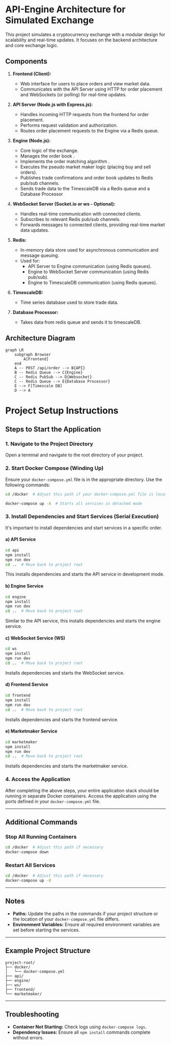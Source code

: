 # API-Engine Architecture for Simulated Exchange

This project simulates a cryptocurrency exchange with a modular design for scalability and real-time updates. It focuses on the backend architecture and core exchange logic.

## Components

1.  **Frontend (Client):**
    *   Web interface for users to place orders and view market data.
    *   Communicates with the API Server using HTTP for order placement and WebSockets (or polling) for real-time updates.

2.  **API Server (Node.js with Express.js):**
    *   Handles incoming HTTP requests from the frontend for order placement.
    *   Performs request validation and authorization.
    *   Routes order placement requests to the Engine via a Redis queue.

3.  **Engine (Node.js):**
    *   Core logic of the exchange.
    *   Manages the order book .
    *   Implements the order matching algorithm .
    *   Executes the pseudo market maker logic (placing buy and sell orders).
    *   Publishes trade confirmations and order book updates to Redis pub/sub channels.
    *   Sends trade data to the TimescaleDB via a Redis queue and a Database Processor

4.  **WebSocket Server (Socket.io or ws - Optional):**
    *   Handles real-time communication with connected clients.
    *   Subscribes to relevant Redis pub/sub channels.
    *   Forwards messages to connected clients, providing real-time market data updates.

5.  **Redis:**
    *   In-memory data store used for asynchronous communication and message queuing.
    *   Used for:
        *   API Server to Engine communication (using Redis queues).
        *   Engine to WebSocket Server communication (using Redis pub/sub).
        * Engine to TimescaleDB communication (using Redis queues).

6. **TimescaleDB:**
   * Time series database used to store trade data.

7. **Database Processor:**
    * Takes data from redis queue and sends it to timescaleDB.

## Architecture Diagram

```mermaid
graph LR
    subgraph Browser
        A[Frontend]
    end
    A -- POST /api/order --> B{API}
    B -- Redis Queue --> C{Engine}
    C -- Redis PubSub --> D{Websocket}
    C -- Redis Queue --> E{Database Processor}
    E --> F[Timescale DB]
    D --> A
```

# Project Setup Instructions

## Steps to Start the Application

### 1. Navigate to the Project Directory
Open a terminal and navigate to the root directory of your project.

### 2. Start Docker Compose (Winding Up)
Ensure your `docker-compose.yml` file is in the appropriate directory. Use the following commands:

```bash
cd /docker  # Adjust this path if your docker-compose.yml file is located elsewhere

docker-compose up -d  # Starts all services in detached mode
```

### 3. Install Dependencies and Start Services (Serial Execution)
It's important to install dependencies and start services in a specific order.

#### a) API Service
```bash
cd api
npm install
npm run dev
cd ..  # Move back to project root
```
This installs dependencies and starts the API service in development mode.

#### b) Engine Service
```bash
cd engine
npm install
npm run dev
cd ..  # Move back to project root
```
Similar to the API service, this installs dependencies and starts the engine service.

#### c) WebSocket Service (WS)
```bash
cd ws
npm install
npm run dev
cd ..  # Move back to project root
```
Installs dependencies and starts the WebSocket service.

#### d) Frontend Service
```bash
cd frontend
npm install
npm run dev
cd ..  # Move back to project root
```
Installs dependencies and starts the frontend service.

#### e) Marketmaker Service
```bash
cd marketmaker
npm install
npm run dev
cd ..  # Move back to project root
```
Installs dependencies and starts the marketmaker service.

### 4. Access the Application
After completing the above steps, your entire application stack should be running in separate Docker containers. Access the application using the ports defined in your `docker-compose.yml` file.

---

## Additional Commands

### Stop All Running Containers
```bash
cd /docker  # Adjust this path if necessary
docker-compose down
```

### Restart All Services
```bash
cd /docker  # Adjust this path if necessary
docker-compose up -d
```

---

## Notes
- **Paths:** Update the paths in the commands if your project structure or the location of your `docker-compose.yml` file differs.
- **Environment Variables:** Ensure all required environment variables are set before starting the services.

---

## Example Project Structure
```
project-root/
├── docker/
│   └── docker-compose.yml
├── api/
├── engine/
├── ws/
├── frontend/
└── marketmaker/
```

---

## Troubleshooting
- **Container Not Starting:** Check logs using `docker-compose logs`.
- **Dependency Issues:** Ensure all `npm install` commands complete without errors.
